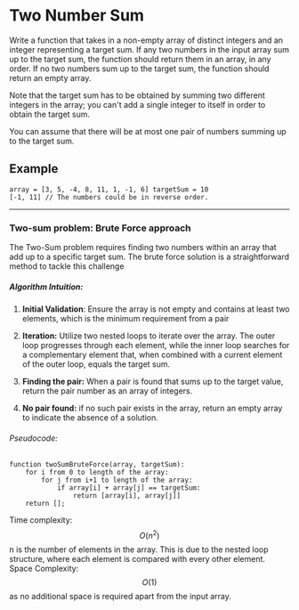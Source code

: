 # Two Number Sum

Write a function that takes in a non-empty array of distinct integers and an integer representing a target sum. If any two numbers in the input array sum up to the target sum, the function should return them in an array, in any order. If no two numbers sum up to the target sum, the function should return an empty array.

Note that the target sum has to be obtained by summing two different integers in the array; you can't add a single integer to itself in order to obtain the target sum.

You can assume that there will be at most one pair of numbers summing up to the target sum.

## Example

```plaintext
array = [3, 5, -4, 8, 11, 1, -1, 6] targetSum = 10
[-1, 11] // The numbers could be in reverse order.
```

---

### Two-sum problem: Brute Force approach

The Two-Sum problem requires finding two numbers within an array that add up to a specific target sum. The brute force solution is a straightforward method to tackle this challenge

##### Algorithm Intuition:

1. **Initial Validation**: Ensure the array is not empty and contains at least two elements, which is the minimum requirement from a pair

2. **Iteration:** Utilize two nested loops to iterate over the array. The outer loop progresses through each element, while the inner loop searches for a complementary element that, when combined with a current element of the outer loop, equals the target sum.
3. **Finding the pair:** When a pair is found that sums up to the target value, return the pair number as an array of integers.
4. **No pair found:** if no such pair exists in the array, return an empty array to indicate the absence of a solution.

###### Pseudocode:

```plaintext
function twoSumBruteForce(array, targetSum):
    for i from 0 to length of the array:
        for j from i+1 to length of the array:
            if array[i] + array[j] == targetSum:
                return [array[i], array[j]]
    return [];
```

Time complexity: $$O(n^2)$$ n is the number of elements in the array. This is due to the nested loop structure, where each element is compared with every other element.
Space Complexity: $$O(1)$$ as no additional space is required apart from the input array.
